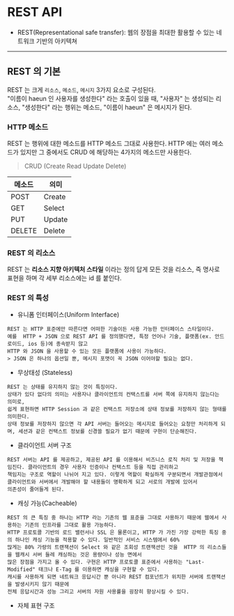 # REST API
- REST(Representational safe transfer): 웹의 장점을 최대한 활용할 수 있는 네트워크 기반의 아키텍쳐
---
## REST 의 기본
REST 는 크게 `리소스`, `메소드`, `메시지` 3가지 요소로 구성된다.<br>
"이름이 haeun 인 사용자를 생성한다" 라는 호출이 있을 때, "사용자" 는 생성되는 리소스, "생성한다" 라는 행위는 메소드, "이름이 haeun" 은 
메시지가 된다. 

### HTTP 메소드
REST 는 행위에 대한 메소드를 HTTP 메소드 그대로 사용한다.
HTTP 에는 여러 메소드가 있지만 그 중에서도 CRUD 에 해당하는 4가지의 메소드만 사용한다.
> CRUD (Create Read Update Delete)

메소드 | 의미 |
-----|------
POST | Create
GET  | Select
PUT  | Update
DELETE | Delete

### REST 의 리소스
REST 는 **리소스 지향 아키텍처 스타일** 이라는 정의 답게 모든 것을 리소스, 즉 명사로 표현을 하며 각 세부 리소스에는 id 를
붙인다. 

### REST 의 특성
- 유니폼 인터페이스(Uniform Interface)
````
REST 는 HTTP 표준에만 따른다면 어떠한 기술이든 사용 가능한 인터페이스 스타일이다. 
예를  HTTP + JSON 으로 REST API 를 정의했다면, 특정 언어나 기술, 플랫폼(ex. 안드로이드, ios 등)에 종속받지 않고
HTTP 와 JSON 을 사용할 수 있는 모든 플랫폼에 사용이 가능하다.
> JSON 은 하나의 옵션일 뿐, 메시지 포맷이 꼭 JSON 이어야할 필요는 없다.
````

- 무상태성 (Stateless)
````
REST 는 상태를 유지하지 않는 것이 특징이다. 
상태가 있다 없다의 의미는 사용자나 클라이언트의 컨택스트를 서버 쪽에 유지하지 않는다는 의미로, 
쉽게 표현하면 HTTP Session 과 같은 컨택스트 저장소에 상태 정보를 저장하지 않는 형태를 의미한다. 
상태 정보를 저장하지 않으면 각 API 서버는 들어오는 메시지로 들어오는 요청만 처리하게 되며, 세션과 같은 컨택스트 정보를 신경쓸 필요가 없기 때문에 구현이 단순해진다.
````

- 클라이언트 서버 구조
````
REST 서버는 API 를 제공하고, 제공된 API 를 이용해서 비즈니스 로직 처리 및 저장을 책임진다. 클라이언트의 경우 사용자 인증이나 컨택스트 등을 직접 관리하고
책임지는 구조로 역할이 나뉘어 지고 있다. 이렇게 역할이 확실하게 구분되면서 개발관점에서 클라이언트와 서버에서 개발해야 할 내용들이 명확하게 되고 서로의 개발에 있어서 
의존성이 줄어들게 된다. 
````
- 캐싱 가능(Cacheable)
````
REST 의 큰 특징 중 하나는 HTTP 라는 기존의 웹 표준을 그대로 사용하기 때문에 웹에서 사용하는 기존의 인프라를 그대로 활용 가능하다. 
HTTP 프로토콜 기반의 로드 밸런서나 SSL 은 물론이고, HTTP 가 가진 가장 강력한 특징 중의 하나인 캐싱 기능을 적용할 수 있다. 일반적인 서비스 시스템에서 60% 
많게는 80% 가량의 트랜잭션이 Select 와 같은 조회성 트랜잭션인 것을  HTTP 의 리소스들을 웹캐시 서버 들레 캐싱하는 것은 용량이나 성능 면에서 
많은 장점을 가지고 올 수 있다. 구현은 HTTP 프로토콜 표준에서 사용하는 "Last-Modified" 태크나 E-Tag 를 이용하면 캐싱을 구현할 수 있다. 
캐시를 사용하게 되면 네트워크 응답시간 뿐 아니라 REST 컴포넌트가 위치한 서버에 트랜잭션을 발생시키지 않기 때문에 
전체 응답시간과 성능 그리고 서버의 자원 사용률을 굉장히 향상시킬 수 있다. 
````
- 자체 표현 구조

